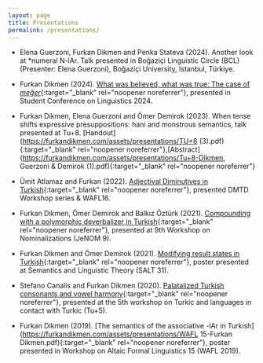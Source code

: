 ```yaml
---
layout: page
title: Presentations
permalink: /presentations/
---
```



- Elena Guerzoni, Furkan Dikmen and Penka Stateva (2024). Another look at *numeral N-lAr. Talk presented in Boğaziçi Linguistic Circle (BCL) (Presenter: Elena Guerzoni), Boğaziçi University, Istanbul, Türkiye.

- Furkan Dikmen (2024). [What was believed, what was true: The case of _meğer_](https://furkandikmen.com/assets/presentations/SCOL24.pdf){:target="_blank" rel="noopener noreferrer"}, presented in Student Conference on Linguistics 2024.

- Furkan Dikmen, Elena Guerzoni and Ömer Demirok (2023). When tense shifts expressive presuppositions: hani and monstrous semantics, talk presented at Tu+8. [Handout](https://furkandikmen.com/assets/presentations/TU+8 (3).pdf){:target="_blank" rel="noopener noreferrer"},[Abstract](https://furkandikmen.com/assets/presentations/Tu+8-Dikmen, Guerzoni & Demirok (1).pdf){:target="_blank" rel="noopener noreferrer"}

- Ümit Atlamaz and Furkan (2022). [Adjectival Diminutives in Turkish](https://furkandikmen.com/assets/presentations/Adjectival_Dimunitives.pdf){:target="_blank" rel="noopener noreferrer"}, presented DMTD Workshop series & WAFL16.

- Furkan Dikmen, Ömer Demirok and Balkız Öztürk (2021). [Compounding with a polymorphic deverbalizer in Turkish](https://sites.google.com/view/nominalizations-jenom9/program){:target="_blank" rel="noopener noreferrer"}, presented at 9th Workshop on Nominalizations (JeNOM 9).

- Furkan Dikmen and Ömer Demirok (2021). [Modifying result states in Turkish](https://osf.io/g8da5/){:target="_blank" rel="noopener noreferrer"}, poster presented at Semantics and Linguistic Theory (SALT 31).

- Stefano Canalis and Furkan Dikmen (2020). [Palatalized Turkish consonants and vowel harmony](https://bpb-us-w2.wpmucdn.com/sites.udel.edu/dist/1/9450/files/2019/12/tunamed.pdf){:target="_blank" rel="noopener noreferrer"}, presented at the 5th workshop on Turkic and languages in contact with Turkic (Tu+5).

- Furkan Dikmen (2019). [The semantics of the associative -lAr in Turkish](https://furkandikmen.com/assets/presentations/WAFL 15-Furkan Dikmen.pdf){:target="_blank" rel="noopener noreferrer"}, poster presented in Workshop on Altaic Formal Linguistics 15 (WAFL 2019).

